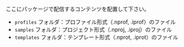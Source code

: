 ここにパッケージで配信するコンテンツを配置して下さい。
* `profiles` フォルダ：プロファイル形式（.nprof, .iprof）のファイル
* `samples` フォルダ：プロジェクト形式（.nproj, .iproj）のファイル
* `templates` フォルダ：テンプレート形式（.nprot, .iprot）のファイル